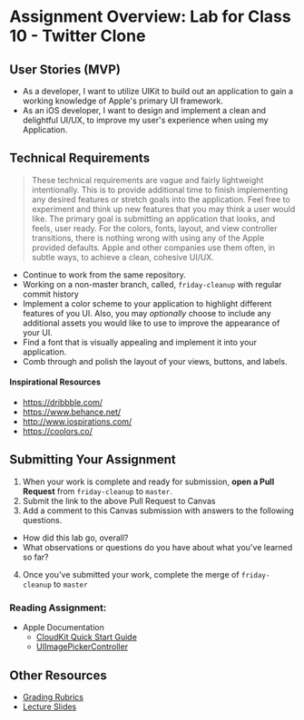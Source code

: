 # Assignment Overview: Lab for Class 10 - Twitter Clone  

## User Stories (MVP)  
 - As a developer, I want to utilize UIKit to build out an application to gain a working knowledge of Apple's primary UI framework.  
 - As an iOS developer, I want to design and implement a clean and delightful UI/UX, to improve my user's experience when using my Application.  

## Technical Requirements  
> These technical requirements are vague and fairly lightweight intentionally. This is to provide additional time to finish implementing any desired features or stretch goals into the application. Feel free to experiment and think up new features that you may think a user would like. The primary goal is submitting an application that looks, and feels, user ready. For the colors, fonts, layout, and view controller transitions, there is nothing wrong with using any of the Apple provided defaults. Apple and other companies use them often, in subtle ways, to achieve a clean, cohesive UI/UX.  

 * Continue to work from the same repository.  
 * Working on a non-master branch, called, `friday-cleanup` with regular commit history  
 * Implement a color scheme to your application to highlight different features of you UI. Also, you may *optionally* choose to include any additional assets you would like to use to improve the appearance of your UI.  
 * Find a font that is visually appealing and implement it into your application.  
 * Comb through and polish the layout of your views, buttons, and labels.  

#### Inspirational Resources  
* https://dribbble.com/
* https://www.behance.net/
* http://www.iospirations.com/
* https://coolors.co/

## Submitting Your Assignment  
1. When your work is complete and ready for submission, **open a Pull Request** from `friday-cleanup` to `master`.  
2. Submit the link to the above Pull Request to Canvas  
3. Add a comment to this Canvas submission with answers to the following questions.  
  - How did this lab go, overall?  
  - What observations or questions do you have about what you've learned so far?  
4. Once you've submitted your work, complete the merge of `friday-cleanup` to `master`  

### Reading Assignment:
* Apple Documentation  
  * [CloudKit Quick Start Guide](https://developer.apple.com/library/content/documentation/DataManagement/Conceptual/CloudKitQuickStart/Introduction/Introduction.html#//apple_ref/doc/uid/TP40014987)  
  * [UIImagePickerController](https://developer.apple.com/library/ios/documentation/UIKit/Reference/UIImagePickerController_Class/index.html)  

## Other Resources
* [Grading Rubrics](../../resources/)
* [Lecture Slides](https://www.icloud.com/keynote/04yJzgsxIUZgx4L4x_V6JMMjw#Stacks_%26_Queues)  
